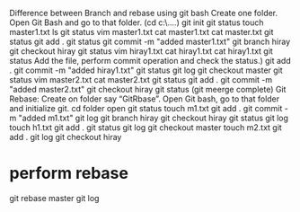  Difference between Branch and rebase using git bash
 Create one folder.
Open Git Bash and go to that folder. (cd c:\\....)
git init
git status
touch master1.txt
ls
git status
vim master1.txt
cat master1.txt
cat master.txt
git status
git add .
git status
git commit -m "added master1.txt"
git branch hiray
git checkout hiray
git status
vim hiray1.txt
cat hiray1.txt
cat hiray1.txt
git status Add the file, perform commit operation and check the status.)
git add .
git commit -m "added hiray1.txt"
git status
git log
git checkout master
git status
vim master2.txt
cat master2.txt
git status
git add .
git commit -m "added master2.txt"
git checkout hiray
git status (git meerge complete)
Git Rebase:
 Create on folder say “GitRbase”.
 Open Git bash, go to that folder and initialize git.
cd folder open
git status
touch m1.txt
git add .
git commit -m "added m1.txt"
git log
git branch hiray
git checkout hiray
git status
git log
touch h1.txt
git add .
git status
git log
git checkout master
touch m2.txt
git add .
git log
git checkout hiray
# perform rebase
git rebase master 
git log

